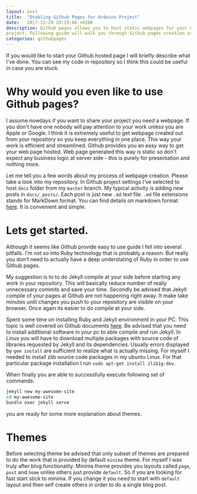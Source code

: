 ```yaml
---
layout: post
title:  "Enabling Github Pages for Arduino Project"
date:   2017-12-29 20:19:00 +0100
description: Github pages allows you to host static webpages for your Github
project. Following guide will walk you through Github pages creation using Yekyll.
categories: githubpages
---
```


If you would like to start your Github hosted page I will briefly describe what I've
done. You can see my code in repository so I think this could be useful in case
you are stuck. 

# Why would you even like to use Github pages? 
I assume nowdays if you want to share your project you need a webpage.
If you don't have one nobody will pay attention to your work unless you are Apple or
Google.  I think it is extremely useful to get webpage created out from your
repository so you keep everything in one place. This way your work is efficient
and streamlined. Github provides you an easy way to get your web page hosted.
Web page generated this way is static so don't expect any business logic at
server side - this is purely for presentation and nothing more.  

Let me tell you a few words about my process of webpage creation.  Please take
a look into my repository. In Github project settings I've selected to host
`docs` folder from my `master` branch. My typical activity is adding new posts
in `docs/_posts/`. Each post is just new `.md` text file.  `.md` file
extensions stands for MarkDown format. You can find details on markdown format
[here](https://guides.github.com/pdfs/markdown-cheatsheet-online.pdf). It is
convenient and simple. 

# Lets get started. 
Although it seems like Github provide easy to use guide I fell into several
pitfalls. I'm not so into Ruby technology that is probably a reason. But really
you don't need to actually have a deep understating of Ruby in order to use
Github pages. 

My suggestion is to to do Jekyll compile at your side before starting any work
in your repository. This will basically reduce number of really unnecessary
commits and save your time. Secondly be advised that Jekyll compile of your
pages at Github are not happening right away. It make take minutes until
changes you push to your repository are visible on your browser. Once again its
easier to do compile at your side. 

Spent some time on installing Ruby and Jekyll environment in your PC. This
topic is well covered on Github documents
[here](https://jekyllrb.com/docs/quickstart/). Be advised that you need to
install additional software in your pc to able compile and run Jekyll. In Linux
you will have to download multiple packages with source code of libraries
requested by Jekyll and its dependencies. Usually errors displayed by `gem
install` are sufficient to realize what is actually missing. For myself I
needed to install zlib source code packages in my ubuntu Linux. For that
particular package installation I run `sudo apt-get install zlib1g-dev`. 

When finally you are able to successfully execute following set of commands:
```bash
jekyll new my-awesome-site
cd my-awesome-site
bundle exec jekyll serve
```
you are ready for some more explanation about themes.

# Themes
Before selecting theme  be advised that only subset of themes are prepared to
do the work that is provided by default `minima` theme.  For myself I was truly
after blog functionality. Minima theme provides you layouts called `page`,
`post` and `home` unlike others just provide `default`. So if you are looking
for fast start stick to minima. If you change it you need to start with
`default` layout and then self create others in order to do a single blog post. 

 
